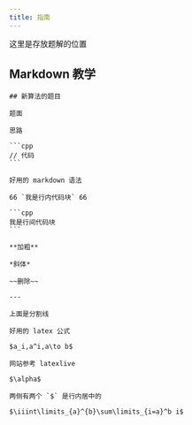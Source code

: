 ```yaml
---
title: 指南
---
```


这里是存放题解的位置

## Markdown 教学

````
## 新算法的题目

题面

思路

```cpp
// 代码
```

好用的 markdown 语法

66 `我是行内代码块` 66

```cpp
我是行间代码块
```

**加粗**

*斜体*

~~删除~~

---

上面是分割线

好用的 latex 公式

$a_i,a^i,a\to b$

网站参考 latexlive

$\alpha$

两侧有两个 `$` 是行内居中的

$\iiint\limits_{a}^{b}\sum\limits_{i=a}^b i$
````